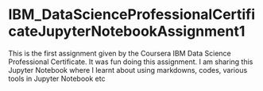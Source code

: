 # IBM_DataScienceProfessionalCertificateJupyterNotebookAssignment1
This is the first assignment given by the Coursera IBM Data Science Professional Certificate.
It was fun doing this assignment.
I am sharing this Jupyter Notebook where I learnt about using markdowns, codes, various tools in Jupyter Notebook etc
